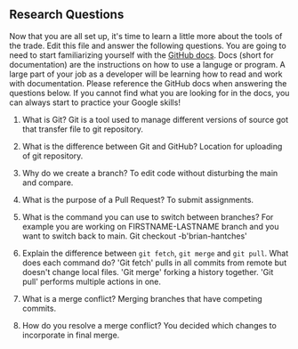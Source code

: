## Research Questions 

Now that you are all set up, it's time to learn a little more about the tools of the trade. Edit this file and answer the following questions. You are going to need to start familiarizing yourself with the [GitHub docs](https://docs.github.com/en). Docs (short for documentation) are the instructions on how to use a languge or program. A large part of your job as a developer will be learning how to read and work with documentation. Please reference the GitHub docs when answering the questions below. If you cannot find what you are looking for in the docs, you can always start to practice your Google skills!

1. What is Git? Git is a tool used to manage different versions of source got that transfer file to git repository.

2. What is the difference between Git and GitHub? Location for uploading of git repository.

3. Why do we create a branch? To edit code without disturbing the main and compare. 

4. What is the purpose of a Pull Request? To submit assignments.

5. What is the command you can use to switch between branches? For example you are working on FIRSTNAME-LASTNAME branch and you want to switch back to main. Git checkout -b'brian-hantches'

6. Explain the difference between `git fetch`, `git merge` and `git pull`. What does each command do?
'Git fetch' pulls in all commits from remote but doesn't change local files. 'Git merge' forking a history together. 'Git pull' performs multiple actions in one.

7. What is a merge conflict? Merging branches that have competing commits.

8. How do you resolve a merge conflict? You decided which changes to incorporate in final merge.
